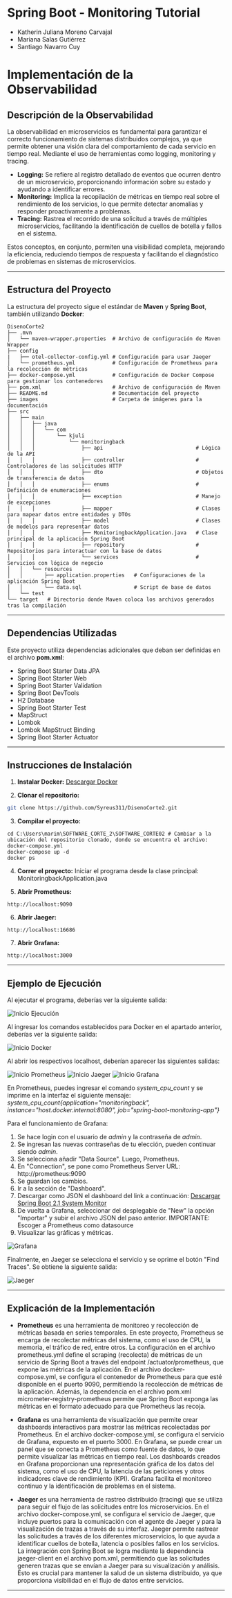 # **Spring Boot - Monitoring Tutorial**

* Katherin Juliana Moreno Carvajal
* Mariana Salas Gutiérrez
* Santiago Navarro Cuy

# Implementación de la Observabilidad

## Descripción de la Observabilidad

 La observabilidad en microservicios es fundamental para garantizar el correcto funcionamiento de sistemas distribuidos complejos,
 ya que permite obtener una visión clara del comportamiento de cada servicio en tiempo real. Mediante el uso de herramientas como logging, monitoring y tracing.

 - **Logging:** Se refiere al registro detallado de eventos que ocurren dentro de un microservicio, proporcionando información sobre su estado y ayudando a identificar errores. 
 - **Monitoring:**  Implica la recopilación de métricas en tiempo real sobre el rendimiento de los servicios, lo que permite detectar anomalías y responder proactivamente a problemas.
 - **Tracing:** Rastrea el recorrido de una solicitud a través de múltiples microservicios, facilitando la identificación de cuellos de botella y fallos en el sistema.

Estos conceptos, en conjunto, permiten una visibilidad completa, mejorando la eficiencia, reduciendo tiempos de respuesta y facilitando el diagnóstico de problemas en sistemas de microservicios.

---

## Estructura del Proyecto
La estructura del proyecto sigue el estándar de **Maven** y **Spring Boot**, también utilizando **Docker**:

```
DisenoCorte2
├── .mvn
│   └── maven-wrapper.properties  # Archivo de configuración de Maven Wrapper
├── config
|   ├── otel-collector-config.yml # Configuración para usar Jaeger
│   └── prometheus.yml            # Configuración de Prometheus para la recolección de métricas
├── docker-compose.yml            # Configuración de Docker Compose para gestionar los contenedores
├── pom.xml                       # Archivo de configuración de Maven
├── README.md                     # Documentación del proyecto
├── images                        # Carpeta de imágenes para la documentación
├── src
│   ├── main
│   │   ├── java
│   │   │   └── com
│   │   │       └── kjuli
│   │   │           └── monitoringback
│   │   │               ├── api                              # Lógica de la API
│   │   │               ├── controller                       # Controladores de las solicitudes HTTP
│   │   │               ├── dto                              # Objetos de transferencia de datos
│   │   │               ├── enums                            # Definición de enumeraciones
│   │   │               ├── exception                        # Manejo de excepciones
│   │   │               ├── mapper                           # Clases para mapear datos entre entidades y DTOs
│   │   │               ├── model                            # Clases de modelos para representar datos
│   │   │               ├── MonitoringbackApplication.java   # Clase principal de la aplicación Spring Boot
│   │   │               ├── repository                       # Repositorios para interactuar con la base de datos
│   │   │               └── services                         # Servicios con lógica de negocio
│   │   └── resources
│   │       ├── application.properties   # Configuraciones de la aplicación Spring Boot
│   │       └── data.sql                 # Script de base de datos
│   └── test
└── target   # Directorio donde Maven coloca los archivos generados tras la compilación
```

---

## Dependencias Utilizadas

Este proyecto utiliza dependencias adicionales que deban ser definidas en el archivo **pom.xml**:
- Spring Boot Starter Data JPA
- Spring Boot Starter Web
- Spring Boot Starter Validation
- Spring Boot DevTools
- H2 Database
- Spring Boot Starter Test
- MapStruct
- Lombok
- Lombok MapStruct Binding
- Spring Boot Starter Actuator

---

## Instrucciones de Instalación

1. **Instalar Docker:**
[Descargar Docker](https://docs.docker.com/desktop/setup/install/windows-install/)
   
2. **Clonar el repositorio:**
```bash
git clone https://github.com/Syreus311/DisenoCorte2.git
```

3. **Compilar el proyecto:**
```Símbolo del Sistema
cd C:\Users\marim\SOFTWARE_CORTE_2\SOFTWARE_CORTE02 # Cambiar a la ubicación del repositorio clonado, donde se encuentra el archivo: docker-compose.yml
docker-compose up -d
docker ps
```

4. **Correr el proyecto:**
Iniciar el programa desde la clase principal: MonitoringbackApplication.java

5. **Abrir Prometheus:**
```Navegador
http://localhost:9090
```

6. **Abrir Jaeger:**
```Navegador
http://localhost:16686
```

7. **Abrir Grafana:**
```Navegador
http://localhost:3000
```

---

## Ejemplo de Ejecución
Al ejecutar el programa, deberías ver la siguiente salida:

![Inicio Ejecución](images/ejecucion.png)

Al ingresar los comandos establecidos para Docker en el apartado anterior, deberías ver la siguiente salida:

![Inicio Docker](images/docker.png)

Al abrir los respectivos localhost, deberían aparecer las siguientes salidas: 

![Inicio Prometheus](images/inicioprome.png)
![Inicio Jaeger](images/iniciojae.png)
![Inicio Grafana](images/iniciografana.png)

En Prometheus, puedes ingresar el comando *system_cpu_count* y se imprime en la interfaz el siguiente mensaje:
*system_cpu_count{application="monitoringback", instance="host.docker.internal:8080", job="spring-boot-monitoring-app"}*

Para el funcionamiento de Grafana:
1. Se hace login con el usuario de *admin* y la contraseña de *admin*.
2. Se ingresan las nuevas contraseñas de tu elección, pueden continuar siendo *admin*.
3. Se selecciona añadir "Data Source". Luego, Prometheus.
4. En "Connection", se pone como Prometheus Server URL: http://prometheus:9090
5. Se guardan los cambios.
6. Ir a la sección de "Dashboard".
7. Descargar como JSON el dashboard del link a continuación: [Descargar Spring Boot 2.1 System Monitor](https://grafana.com/grafana/dashboards/11378-justai-system-monitor/)
8. De vuelta a Grafana, seleccionar del desplegable de "New" la opción "Importar" y subir el archivo JSON del paso anterior. IMPORTANTE: Escoger a Prometheus como datasource
9. Visualizar las gráficas y métricas.

![Grafana](images/grafana.png)

Finalmente, en Jaeger se selecciona el servicio y se oprime el botón "Find Traces". Se obtiene la siguiente salida:

![Jaeger](images/jaejae.png)

---

## Explicación de la Implementación
- **Prometheus** es una herramienta de monitoreo y recolección de métricas basada en series temporales. En este proyecto, Prometheus se encarga de recolectar métricas del sistema, como el uso de CPU, la memoria, el tráfico de red, entre otros. La configuración en el archivo prometheus.yml define el scraping (recolecta) de métricas de un servicio de Spring Boot a través del endpoint /actuator/prometheus, que expone las métricas de la aplicación. En el archivo docker-compose.yml, se configura el contenedor de Prometheus para que esté disponible en el puerto 9090, permitiendo la recolección de métricas de la aplicación. Además, la dependencia en el archivo pom.xml micrometer-registry-prometheus permite que Spring Boot exponga las métricas en el formato adecuado para que Prometheus las recoja.

- **Grafana** es una herramienta de visualización que permite crear dashboards interactivos para mostrar las métricas recolectadas por Prometheus. En el archivo docker-compose.yml, se configura el servicio de Grafana, expuesto en el puerto 3000. En Grafana, se puede crear un panel que se conecta a Prometheus como fuente de datos, lo que permite visualizar las métricas en tiempo real. Los dashboards creados en Grafana proporcionan una representación gráfica de los datos del sistema, como el uso de CPU, la latencia de las peticiones y otros indicadores clave de rendimiento (KPI). Grafana facilita el monitoreo continuo y la identificación de problemas en el sistema.

- **Jaeger** es una herramienta de rastreo distribuido (tracing) que se utiliza para seguir el flujo de las solicitudes entre los microservicios. En el archivo docker-compose.yml, se configura el servicio de Jaeger, que incluye puertos para la comunicación con el agente de Jaeger y para la visualización de trazas a través de su interfaz. Jaeger permite rastrear las solicitudes a través de los diferentes microservicios, lo que ayuda a identificar cuellos de botella, latencia o posibles fallos en los servicios. La integración con Spring Boot se logra mediante la dependencia jaeger-client en el archivo pom.xml, permitiendo que las solicitudes generen trazas que se envían a Jaeger para su visualización y análisis. Esto es crucial para mantener la salud de un sistema distribuido, ya que proporciona visibilidad en el flujo de datos entre servicios.
---
